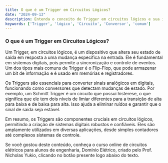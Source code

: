 ```yaml
---
title: O que é um Trigger em Circuitos Lógicos?
date: "2024-09-13"
description: Entenda o conceito de Trigger em circuitos lógicos e sua importância em sistemas digitais.
keywords: ['Trigger', 'lógico', 'Circuito', 'Conversor', 'comum']
---
```


### O que é um Trigger em Circuitos Lógicos?

Um Trigger, em circuitos lógicos, é um dispositivo que altera seu estado de saída em resposta a uma mudança específica na entrada. Ele é fundamental em sistemas digitais, pois permite a sincronização e controle de eventos. Um dos tipos mais comuns de Trigger é o Flip-Flop, que pode armazenar um bit de informação e é usado em memórias e registradores.

Os Triggers são essenciais para converter sinais analógicos em digitais, funcionando como conversores que detectam mudanças de estado. Por exemplo, um Schmitt Trigger é um circuito que possui histerese, o que significa que ele tem dois níveis de limiar diferentes para a transição de alta para baixa e de baixa para alta. Isso ajuda a eliminar ruídos e garantir que o sinal de saída seja estável.

Em resumo, os Triggers são componentes cruciais em circuitos lógicos, permitindo a criação de sistemas digitais robustos e confiáveis. Eles são amplamente utilizados em diversas aplicações, desde simples contadores até complexos sistemas de controle.

Se você gostou deste conteúdo, conheça o curso online de circuitos elétricos para alunos de engenharia, Domínio Elétrico, criado pelo Prof. Nicholas Yukio, clicando no botão presente logo abaixo do texto.